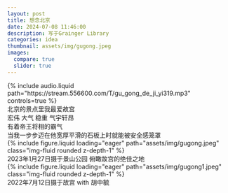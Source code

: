 ```yaml
---
layout: post
title: 想念北京
date: 2024-07-08 11:46:00
description: 写于Grainger Library 
categories: idea
thumbnail: assets/img/gugong.jpeg
images:
  compare: true
  slider: true
---
```

<div class="row mt-3">
    <div class="col-sm mt-3 mt-md-0">
        {% include audio.liquid path="https://stream.556600.com/T/gu_gong_de_ji_yi319.mp3" controls=true %}
    </div>
</div>
<div class="caption">
    北京的景点里我最爱故宫  
</div>
<div class="caption">
    宏伟 大气 稳重 气宇轩昂  
</div>
<div class="caption">
    有着帝王将相的霸气 
</div>
<div class="caption">
    当我一步步迈在他宽厚平滑的石板上时就能被安全感笼罩  
</div>


<swiper-container keyboard="true" navigation="true" pagination="true" pagination-clickable="true" pagination-dynamic-bullets="true" rewind="true">
  <swiper-slide>
    <div class="image-container">
      {% include figure.liquid loading="eager" path="assets/img/gugong.jpeg" class="img-fluid rounded z-depth-1" %}
      <div class="caption">2023年1月27日摄于景山公园 俯瞰故宫的绝佳之地</div>
    </div>
  </swiper-slide>
  <swiper-slide>
    <div class="image-container">
      {% include figure.liquid loading="eager" path="assets/img/gugong1.jpeg" class="img-fluid rounded z-depth-1" %}
      <div class="caption">2022年7月12日摄于故宫 with 胡中毓</div>
    </div>
  </swiper-slide>
</swiper-container>



